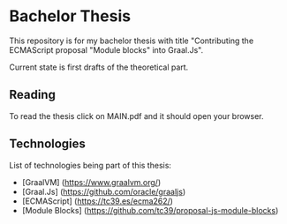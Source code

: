 # Bachelor Thesis

This repository is for my bachelor thesis with title "Contributing the ECMAScript proposal "Module blocks" into Graal.Js".

Current state is first drafts of the theoretical part.

## Reading

To read the thesis click on MAIN.pdf and it should open your browser.

## Technologies

List of technologies being part of this thesis:
* [GraalVM] (https://www.graalvm.org/)
* [Graal.Js] (https://github.com/oracle/graaljs)
* [ECMAScript] (https://tc39.es/ecma262/)
* [Module Blocks] (https://github.com/tc39/proposal-js-module-blocks)
